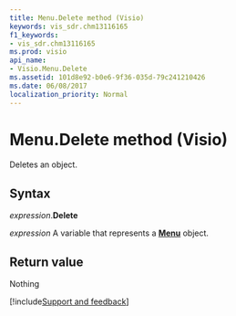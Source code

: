 ```yaml
---
title: Menu.Delete method (Visio)
keywords: vis_sdr.chm13116165
f1_keywords:
- vis_sdr.chm13116165
ms.prod: visio
api_name:
- Visio.Menu.Delete
ms.assetid: 101d8e92-b0e6-9f36-035d-79c241210426
ms.date: 06/08/2017
localization_priority: Normal
---
```



# Menu.Delete method (Visio)

Deletes an object.


## Syntax

_expression_.**Delete**

_expression_ A variable that represents a **[Menu](Visio.Menu.md)** object.


## Return value

Nothing

[!include[Support and feedback](~/includes/feedback-boilerplate.md)]